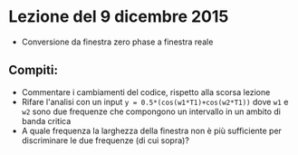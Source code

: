 # Lezione del 9 dicembre 2015

* Conversione da finestra zero phase a finestra reale 

## Compiti:

* Commentare i cambiamenti del codice, rispetto alla scorsa lezione
* Rifare l'analisi con un input `y = 0.5*(cos(w1*T1)+cos(w2*T1))` dove `w1` e `w2` 
sono due frequenze che compongono un intervallo in un ambito di banda critica
* A quale frequenza la larghezza della finestra non è più sufficiente per discriminare le due frequenze 
(di cui sopra)?
